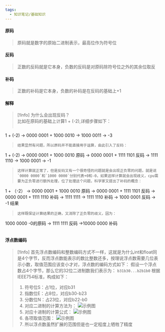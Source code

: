 ```yaml
---
tags:
  - 知识笔记/基础知识
---
```

#### 原码

>原码就是数字的原始二进制表示，最高位作为符号位

#### 反码

>正数的反码就是它本身，负数的反码是对原码除符号位之外的其余位取反

#### 补码

>正数的补码是它本身，负数的补码是在反码的基础上+1

#### 解释

>[!Info] 为什么会出现反码？  
>比如在原码的基础上计算1 + (-2),详细步骤如下： 
>```
1 + (-2)
-> 0000 0001 + 1000 0010
-> 1000 0011
-> -3
>```
>结果显然有问题，所以原码并不能直接用于运算，由此引入了反码：
>```
1 + (-2)
-> 0000 0001 + 1000 0010  原码
-> 0000 0001 + 1111 1101  反码
-> 1111 1110
-> 1000 0001
-> -1
>```
>这样计算就正常了，但是反码又有一个很奇怪的问题就是会出现正负零的问题，就是说`0000 0000`和`1000 0000`分别代表+0和-0，如果这样计算就会出现歧义，cpu需要为正负零进行额外处理，位了处理这个问题，科学家又提出了补码的概念：
>```
1 + （-2）
-> 0000 0001 + 1000 0010  原码
-> 0000 0001 + 1111 1101  反码
-> 0000 0001 + 1111 1110  补码
-> 1111 1111
-> 1111 1110 补码
-> 1000 0001 反码
-> -1 结果
>```
>这样既保证计算结果的正确，又消除了正负零的歧义，因为：
>```
   1000 0000 -0的原码
-> 1111 1111 反码
->10000 0000 补码
>```
#### 浮点数编码

>[!Info]
>首先浮点数编码和整数编码方式不一样，这就是为什么int和float同是4个字节，反而浮点数能表示的数比整数还多，按理说浮点数需要几位表示小数，取值范围应该变小才对，浮点数的编码方式如下：
>假设一个浮点数占4个字节，那么它的32位二进制数我们表示为：
>`b31b30...b2b1b0`
>根据IEEE754标准，构成如下：
>1. 符号位S：占1位，对应b31
>2. 指数位E：占8位，对应b30-b23
>3. 分数位N：占23位，对应b22-b0
>4. 对应二进制的计算方法为：
>![示例图](https://cdn.nlark.com/yuque/__latex/1caf2b1cee30d8e28ede6a627890debd.svg)
>5. 对应十进制的计算公式：
>![示例图](https://cdn.nlark.com/yuque/__latex/2f7b2da150b607c719a1ab76343a6c1c.svg)
>6. 各项取值范围：
>![示例图](https://cdn.nlark.com/yuque/__latex/21093c39b7b17bb20283ae4fe8059239.svg)
>7. 所以浮点数虽然扩展的范围但是也一定程度上牺牲了精度
